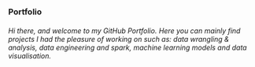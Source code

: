 ### Portfolio

###### Hi there, and welcome to my GitHub Portfolio. Here you can mainly find projects I had the pleasure of working on such as: data wrangling & analysis, data engineering and spark, machine learning models and data visualisation. 
